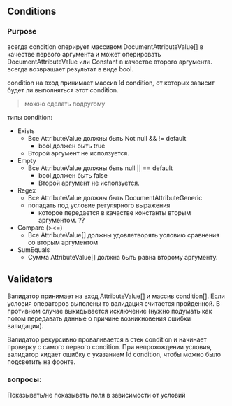 ## Conditions

### Purpose

всегда condition оперирует массивом DocumentAttributeValue[] в качестве первого аргумента и
может оперировать DocumentAttributeValue или Constant<T> в качестве второго аргумента.
всегда возвращает результат в виде bool.

condition на вход принимает массив Id condition, от которых зависит будет ли выполняться этот condition.
> можно сделать подругому

типы condition:

* Exists
    * Все AttributeValue должны быть Not null && != default
        * bool должен быть true
    * Второй аргумент не исползуется.
* Empty
    * Все AttributeValue должны быть null || == default
        * bool должен быть false
        * Второй аргумент не исползуется.
* Regex
    * Все AttributeValue должны быть DocumentAttributeGeneric<string>
    * попадать под условие регулярного выражения
        * которое передается в качастве константы вторым аргументом. ??
* Compare (><=)
    * Все AttributeValue[] должны удовлетворять условию сравнения со вторым аргументом
* SumEquals
    * Сумма AttributeValue[] должна быть равна второму аргументу.

## Validators

Валидатор принимает на вход AttributeValue[] и массив condition[].
Если условия операторов выполены то валидация считается пройденной.
В противном случае выкидывается исключение
(нужно подумать как потом передавать данные о причине возникновения ошибки валидации).

Валидатор рекурсивно проваливается в стек condition и начинает проверку с самого первого condition.
При непрохождении условия, валидатор кидает ошибку с указанием Id condition, чтобы можно было подсветить на фронте.

### вопросы:

Показывать/не показывать поля в зависимости от условий